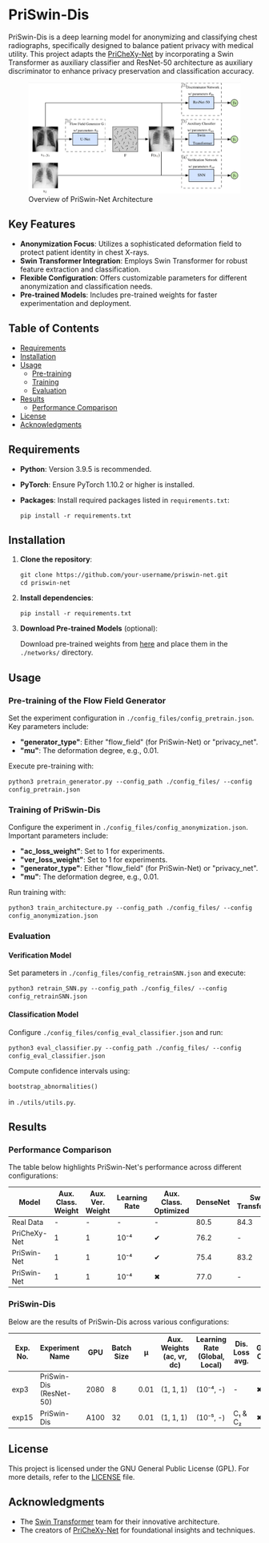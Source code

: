 # PriSwin-Dis

PriSwin-Dis is a deep learning model for anonymizing and classifying chest radiographs, specifically designed to balance patient privacy with medical utility. This project adapts the [PriCheXy-Net](https://github.com/kaipackhaeuser/PriCheXy-Net) by incorporating a Swin Transformer as auxiliary classifier and ResNet-50 architecture as auxiliary discriminator to enhance privacy preservation and classification accuracy.

<figure>
    <img src="PriSwin-Dis.png" width="600">
    <figcaption>Overview of PriSwin-Net Architecture</figcaption>
</figure>

## Key Features

- **Anonymization Focus**: Utilizes a sophisticated deformation field to protect patient identity in chest X-rays.
- **Swin Transformer Integration**: Employs Swin Transformer for robust feature extraction and classification.
- **Flexible Configuration**: Offers customizable parameters for different anonymization and classification needs.
- **Pre-trained Models**: Includes pre-trained weights for faster experimentation and deployment.

## Table of Contents

- [Requirements](#requirements)
- [Installation](#installation)
- [Usage](#usage)
  - [Pre-training](#pre-training-of-the-flow-field-generator)
  - [Training](#training-of-priswin-dis)
  - [Evaluation](#evaluation)
- [Results](#results)
  - [Performance Comparison](#performance-comparison)
- [License](#license)
- [Acknowledgments](#acknowledgments)

## Requirements

- **Python**: Version 3.9.5 is recommended.
- **PyTorch**: Ensure PyTorch 1.10.2 or higher is installed.
- **Packages**: Install required packages listed in `requirements.txt`:

  ``` 
  pip install -r requirements.txt
  ```

## Installation

1. **Clone the repository**:

   ``` 
   git clone https://github.com/your-username/priswin-net.git
   cd priswin-net
   ```

2. **Install dependencies**:

   ``` 
   pip install -r requirements.txt
   ```

3. **Download Pre-trained Models** (optional):

   Download pre-trained weights from [here](https://github.com/rajaatreja/Pre-trained-Weights) and place them in the `./networks/` directory.

## Usage

### Pre-training of the Flow Field Generator

Set the experiment configuration in `./config_files/config_pretrain.json`. Key parameters include:

- **"generator_type"**: Either "flow_field" (for PriSwin-Net) or "privacy_net".
- **"mu"**: The deformation degree, e.g., 0.01.

Execute pre-training with:

``` 
python3 pretrain_generator.py --config_path ./config_files/ --config config_pretrain.json
```

### Training of PriSwin-Dis

Configure the experiment in `./config_files/config_anonymization.json`. Important parameters include:

- **"ac_loss_weight"**: Set to 1 for experiments.
- **"ver_loss_weight"**: Set to 1 for experiments.
- **"generator_type"**: Either "flow_field" (for PriSwin-Net) or "privacy_net".
- **"mu"**: The deformation degree, e.g., 0.01.

Run training with:

``` 
python3 train_architecture.py --config_path ./config_files/ --config config_anonymization.json
```

### Evaluation

#### Verification Model

Set parameters in `./config_files/config_retrainSNN.json` and execute:

``` 
python3 retrain_SNN.py --config_path ./config_files/ --config config_retrainSNN.json
```

#### Classification Model

Configure `./config_files/config_eval_classifier.json` and run:

``` 
python3 eval_classifier.py --config_path ./config_files/ --config config_eval_classifier.json
```

Compute confidence intervals using:

```python
bootstrap_abnormalities()
```

in `./utils/utils.py`.

## Results

### Performance Comparison

The table below highlights PriSwin-Net's performance across different configurations:

| Model        | Aux. Class. Weight | Aux. Ver. Weight | Learning Rate | Aux. Class. Optimized | DenseNet | Swin Transformer | Verification Score |
|--------------|--------------------|------------------|---------------|-----------------------|----------|------------------|--------------------|
| Real Data    | -                  | -                | -             | -                     | 80.5     | 84.3             | 81.8 ± 0.6         |
| PriCheXy-Net | 1                  | 1                | 10⁻⁴          | ✔                     | 76.2     | -                | 57.7 ± 4.0         |
| PriSwin-Net  | 1                  | 1                | 10⁻⁴          | ✔                     | 75.4     | 83.2             | 62.9 ± 4.9         |
| PriSwin-Net  | 1                  | 1                | 10⁻⁴          | ✖                     | 77.0     | -                | 66.6 ± 4.0         |

### PriSwin-Dis

Below are the results of PriSwin-Dis across various configurations:

| Exp. No. | Experiment Name             | GPU  | Batch Size | μ    | Aux. Weights (ac, vr, dc) | Learning Rate (Global, Local) | Dis. Loss avg. | Gradient Clipping | Aux. Class. optimized | VR Log Likel. | Class. Score (DenseNet)($\\uparrow$) | Ver. Score ($\\downarrow$) |
|----------|-----------------------------|------|------------|------|---------------------------|------------------------------|----------------|------------------|------------------------|---------------|--------------------------------------|--------------------------|
| exp3     | PriSwin-Dis (ResNet-50)     | 2080 | 8          | 0.01 | (1, 1, 1)                 | (10⁻⁴, -)                   | -              | ✖                | ✔                      | ✔             | 74.5 (DenseNet), 82.9 (SwinT)        | 51.6 ± 1.8               |
| exp15    | PriSwin-Dis                 | A100 | 32         | 0.01 | (1, 1, 1)                 | (10⁻⁵, -)                   | C₁ & C₂        | ✖                | ✔                      | ✖             | 77.0                                | 62.2 ± 3.6               |

## License

This project is licensed under the GNU General Public License (GPL). For more details, refer to the [LICENSE](LICENSE) file.

## Acknowledgments

- The [Swin Transformer](https://github.com/microsoft/Swin-Transformer) team for their innovative architecture.
- The creators of [PriCheXy-Net](https://github.com/kaipackhaeuser/PriCheXy-Net) for foundational insights and techniques.
